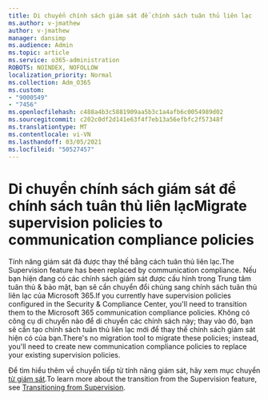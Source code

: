 ```yaml
---
title: Di chuyển chính sách giám sát để chính sách tuân thủ liên lạc
ms.author: v-jmathew
author: v-jmathew
manager: dansimp
ms.audience: Admin
ms.topic: article
ms.service: o365-administration
ROBOTS: NOINDEX, NOFOLLOW
localization_priority: Normal
ms.collection: Adm_O365
ms.custom:
- "9000549"
- "7456"
ms.openlocfilehash: c488a4b3c5881909aa5b3c1a4afb6c0054989d02
ms.sourcegitcommit: c202c0df2d141e63f4f7eb13a56efbfc2f57348f
ms.translationtype: MT
ms.contentlocale: vi-VN
ms.lasthandoff: 03/05/2021
ms.locfileid: "50527457"
---
```

# <a name="migrate-supervision-policies-to-communication-compliance-policies"></a><span data-ttu-id="ece58-102">Di chuyển chính sách giám sát để chính sách tuân thủ liên lạc</span><span class="sxs-lookup"><span data-stu-id="ece58-102">Migrate supervision policies to communication compliance policies</span></span>

<span data-ttu-id="ece58-103">Tính năng giám sát đã được thay thế bằng cách tuân thủ liên lạc.</span><span class="sxs-lookup"><span data-stu-id="ece58-103">The Supervision feature has been replaced by communication compliance.</span></span> <span data-ttu-id="ece58-104">Nếu bạn hiện đang có các chính sách giám sát được cấu hình trong Trung tâm tuân thủ & bảo mật, bạn sẽ cần chuyển đổi chúng sang chính sách tuân thủ liên lạc của Microsoft 365.</span><span class="sxs-lookup"><span data-stu-id="ece58-104">If you currently have supervision policies configured in the Security & Compliance Center, you'll need to transition them to the Microsoft 365 communication compliance policies.</span></span> <span data-ttu-id="ece58-105">Không có công cụ di chuyển nào để di chuyển các chính sách này; thay vào đó, bạn sẽ cần tạo chính sách tuân thủ liên lạc mới để thay thế chính sách giám sát hiện có của bạn.</span><span class="sxs-lookup"><span data-stu-id="ece58-105">There's no migration tool to migrate these policies; instead, you'll need to create new communication compliance policies to replace your existing supervision policies.</span></span>

<span data-ttu-id="ece58-106">Để tìm hiểu thêm về chuyển tiếp từ tính năng giám sát, hãy xem mục chuyển [từ giám sát](https://go.microsoft.com/fwlink/?linkid=2128750).</span><span class="sxs-lookup"><span data-stu-id="ece58-106">To learn more about the transition from the Supervision feature, see [Transitioning from Supervision](https://go.microsoft.com/fwlink/?linkid=2128750).</span></span>
